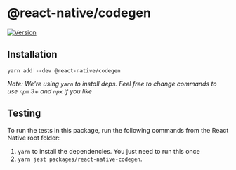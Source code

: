 # @react-native/codegen

[![Version][version-badge]][package]

## Installation

```
yarn add --dev @react-native/codegen
```

*Note: We're using `yarn` to install deps. Feel free to change commands to use `npm` 3+ and `npx` if you like*

[version-badge]: https://img.shields.io/npm/v/@react-native/codegen?style=flat-square
[package]: https://www.npmjs.com/package/@react-native/codegen

## Testing

To run the tests in this package, run the following commands from the React Native root folder:

1. `yarn` to install the dependencies. You just need to run this once
2. `yarn jest packages/react-native-codegen`.
